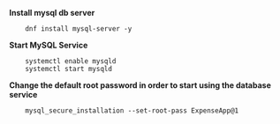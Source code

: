 **Install mysql db server**

```shell   
    dnf install mysql-server -y
```

**Start MySQL Service**

```shell   
    systemctl enable mysqld
    systemctl start mysqld  
```

**Change the default root password in order to start using the database service**

```shell   
    mysql_secure_installation --set-root-pass ExpenseApp@1
```